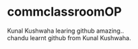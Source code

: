 # commclassroomOP

Kunal Kushwaha learing github amazing..
<br>
chandu learnt github from Kunal Kushwaha.
